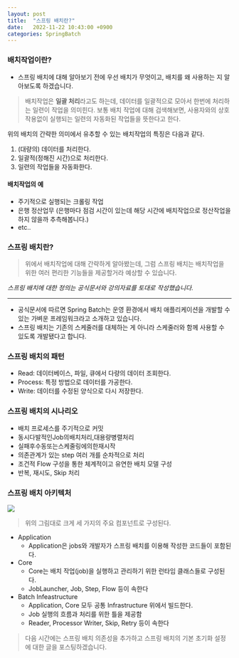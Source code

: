 ```yaml
---
layout: post
title:  "스프링 배치란?"
date:   2022-11-22 10:43:00 +0900
categories: SpringBatch
---
```


### 배치작업이란?
- 스프링 배치에 대해 알아보기 전에 우선 배치가 무엇이고, 배치를 왜 사용하는 지 알아보도록 하겠습니다.

> 배치작업은 **일괄 처리**라고도 하는데, 데이터를 일괄적으로 모아서 한번에 처리하는 일련이 작업을 의미힌다. 보통 배치 작업에 대해 검색해보면, 사용자와의 상호작용없이 실행되는 일련의 자동화된 작업들을 뜻한다고 한다.

위의 배치의 간략한 의미에서 유추할 수 있는 배치작업의 특징은 다음과 같다.
1. (대량의) 데이터를 처리한다.
2. 일괄적(정해진 시간)으로 처리한다.
3. 일련의 작업들을 자동화한다.

#### 배치작업의 예
-  주기적으로 실행되는 크롤링 작업
-  은행 정산업무 (은행마다 점검 시간이 있는데 해당 시간에 배치작업으로 정산작업을 하지 않을까 추측해봅니다.)
-  etc..

### 스프링 배치란?
> 위에서 배치작업에 대해 간략하게 알아봤는데, 그럼 스프링 배치는 배치작업을 위한 여러 편리한 기능들을 제공할거라 예상할 수 있습니다.

_스프링 배치에 대한 정의는 공식문서와 강의자료를 토대로 작성했습니다._

<hr />

- 공식문서에 따르면 Spring Batch는 운영 환경에서 배치 애플리케이션을 개발할 수 있는 가벼운 프레임워크라고 소개하고 있습니다.
- 스프링 배치는 기존의 스케줄러를 대체하는 게 아니라 스케줄러와 함께 사용할 수 있도록 개발됐다고 합니다.

### 스프링 배치의 패턴
- Read: 데이터베이스, 파일, 큐에서 다량의 데이터 조회한다.
- Process: 특정 방법으로 데이터를 가공한다.
- Write: 데이터를 수정된 양식으로 다시 저장한다.

### 스프링 배치의 시나리오
- 배치 프로세스를 주기적으로 커밋
- 동시다발적인Job의배치처리,대용량병렬처리
- 실패후수동또는스케줄링에의한재시작
- 의존관계가 있는 step 여러 개를 순차적으로 처리
- 조건적 Flow 구성을 통한 체계적이고 유연한 배치 모델 구성
- 반복, 재시도, Skip 처리

### 스프링 배치 아키텍처
![](https://velog.velcdn.com/images/dlandif22/post/77b5405b-5939-4972-82a4-313a285f2368/image.png)

> 위의 그림대로 크게 세 가지의 주요 컴포넌트로 구성된다.

- Application
    - Application은 jobs와 개발자가 스프링 배치를 이용해 작성한 코드들이 포함된다.
- Core
    - Core는 배치 작업(job)을 실행하고 관리하기 위한 런타임 클래스들로 구성된다.
    - JobLauncher, Job, Step, Flow 등이 속한다
- Batch Infeastructure
    - Application, Core 모두 공통 Infrastructure 위에서 빌드한다.
    - Job 실행의 흐름과 처리를 위한 틀을 제공함
    - Reader, Processor Writer, Skip, Retry 등이 속한다


> 다음 시간에는 스프링 배치 의존성을 추가하고 스프링 배치의 기본 초기화 설정에 대한 글을 포스팅하겠습니다.

